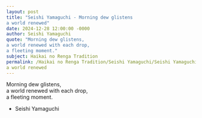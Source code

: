 ```yaml
---
layout: post
title: "Seishi Yamaguchi - Morning dew glistens  
a world renewed"
date: 2024-12-28 12:00:00 -0000
author: Seishi Yamaguchi
quote: "Morning dew glistens,  
a world renewed with each drop,  
a fleeting moment."
subject: Haikai no Renga Tradition
permalink: /Haikai no Renga Tradition/Seishi Yamaguchi/Seishi Yamaguchi - Morning dew glistens  
a world renewed
---
```


Morning dew glistens,  
a world renewed with each drop,  
a fleeting moment.

- Seishi Yamaguchi
